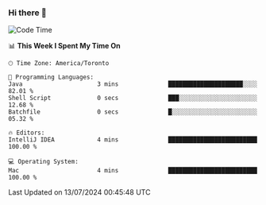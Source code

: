 ### Hi there 👋


<!--START_SECTION:waka-->
![Code Time](http://img.shields.io/badge/Code%20Time-1%2C909%20hrs%2030%20mins-blue)

📊 **This Week I Spent My Time On** 

```text
🕑︎ Time Zone: America/Toronto

💬 Programming Languages: 
Java                     3 mins              █████████████████████░░░░   82.01 % 
Shell Script             0 secs              ███░░░░░░░░░░░░░░░░░░░░░░   12.68 % 
Batchfile                0 secs              █░░░░░░░░░░░░░░░░░░░░░░░░   05.32 % 

🔥 Editors: 
IntelliJ IDEA            4 mins              █████████████████████████   100.00 % 

💻 Operating System: 
Mac                      4 mins              █████████████████████████   100.00 % 
```


 Last Updated on 13/07/2024 00:45:48 UTC
<!--END_SECTION:waka-->

<!--
**SillyPasty/SillyPasty** is a ✨ _special_ ✨ repository because its `README.md` (this file) appears on your GitHub profile.

Here are some ideas to get you started:

- 🔭 I’m currently working on ...
- 🌱 I’m currently learning ...
- 👯 I’m looking to collaborate on ...
- 🤔 I’m looking for help with ...
- 💬 Ask me about ...
- 📫 How to reach me: ...
- 😄 Pronouns: ...
- ⚡ Fun fact: ...
-->


